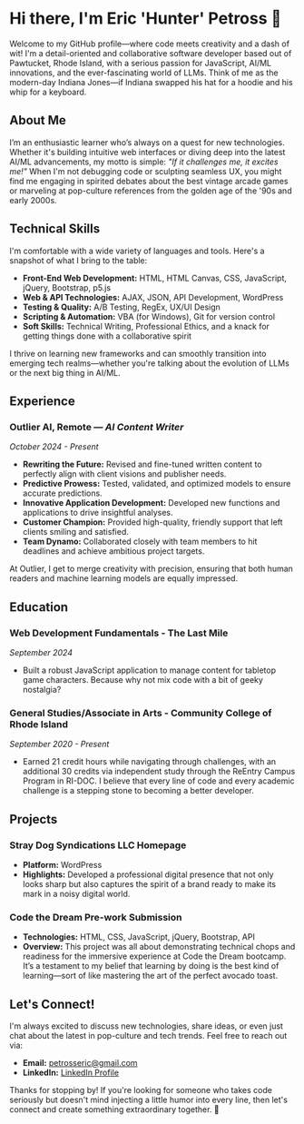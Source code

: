 # Hi there, I'm Eric 'Hunter' Petross 👋

Welcome to my GitHub profile—where code meets creativity and a dash of wit! I'm a detail-oriented and collaborative software developer based out of Pawtucket, Rhode Island, with a serious passion for JavaScript, AI/ML innovations, and the ever-fascinating world of LLMs. Think of me as the modern-day Indiana Jones—if Indiana swapped his hat for a hoodie and his whip for a keyboard.

## About Me

I’m an enthusiastic learner who’s always on a quest for new technologies. Whether it's building intuitive web interfaces or diving deep into the latest AI/ML advancements, my motto is simple: *"If it challenges me, it excites me!"* When I'm not debugging code or sculpting seamless UX, you might find me engaging in spirited debates about the best vintage arcade games or marveling at pop-culture references from the golden age of the '90s and early 2000s.

## Technical Skills

I'm comfortable with a wide variety of languages and tools. Here's a snapshot of what I bring to the table:

- **Front-End Web Development:** HTML, HTML Canvas, CSS, JavaScript, jQuery, Bootstrap, p5.js
- **Web & API Technologies:** AJAX, JSON, API Development, WordPress
- **Testing & Quality:** A/B Testing, RegEx, UX/UI Design
- **Scripting & Automation:** VBA (for Windows), Git for version control
- **Soft Skills:** Technical Writing, Professional Ethics, and a knack for getting things done with a collaborative spirit

I thrive on learning new frameworks and can smoothly transition into emerging tech realms—whether you're talking about the evolution of LLMs or the next big thing in AI/ML.

## Experience

### Outlier AI, Remote — *AI Content Writer*  
*October 2024 - Present*  
- **Rewriting the Future:** Revised and fine-tuned written content to perfectly align with client visions and publisher needs.
- **Predictive Prowess:** Tested, validated, and optimized models to ensure accurate predictions.
- **Innovative Application Development:** Developed new functions and applications to drive insightful analyses.
- **Customer Champion:** Provided high-quality, friendly support that left clients smiling and satisfied.
- **Team Dynamo:** Collaborated closely with team members to hit deadlines and achieve ambitious project targets.

At Outlier, I get to merge creativity with precision, ensuring that both human readers and machine learning models are equally impressed.

## Education

### Web Development Fundamentals - The Last Mile  
*September 2024*  
- Built a robust JavaScript application to manage content for tabletop game characters. Because why not mix code with a bit of geeky nostalgia?

### General Studies/Associate in Arts - Community College of Rhode Island  
*September 2020 - Present*  
- Earned 21 credit hours while navigating through challenges, with an additional 30 credits via independent study through the ReEntry Campus Program in RI-DOC. I believe that every line of code and every academic challenge is a stepping stone to becoming a better developer.

## Projects

### Stray Dog Syndications LLC Homepage  
- **Platform:** WordPress  
- **Highlights:** Developed a professional digital presence that not only looks sharp but also captures the spirit of a brand ready to make its mark in a noisy digital world.

### Code the Dream Pre-work Submission  
- **Technologies:** HTML, CSS, JavaScript, jQuery, Bootstrap, API  
- **Overview:** This project was all about demonstrating technical chops and readiness for the immersive experience at Code the Dream bootcamp. It’s a testament to my belief that learning by doing is the best kind of learning—sort of like mastering the art of the perfect avocado toast.

## Let's Connect!

I'm always excited to discuss new technologies, share ideas, or even just chat about the latest in pop-culture and tech trends. Feel free to reach out via:

- **Email:** [petrosseric@gmail.com](mailto:petrosseric@gmail.com)
- **LinkedIn:** [LinkedIn Profile](www.linkedin.com/in/eric-petross)

Thanks for stopping by! If you're looking for someone who takes code seriously but doesn't mind injecting a little humor into every line, then let's connect and create something extraordinary together. 🚀
